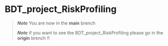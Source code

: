 # BDT_project_RiskProfiling
>    ***Note*** You are now in the **main** brench
>
> 
>    ***Note*** if you want to see the BDT_project_RiskProfiling please go in the **origin** brench !!
